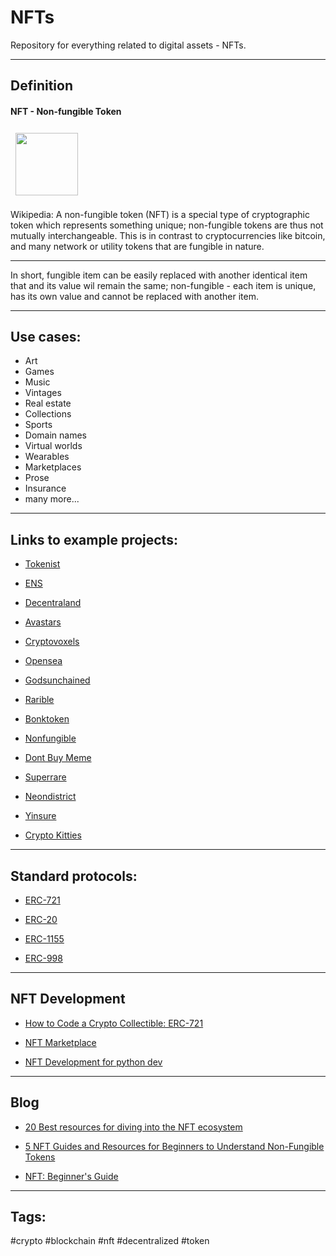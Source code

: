 # NFTs

Repository for everything related to digital assets - NFTs.

---------------------------------------------------------

## Definition

#### NFT - Non-fungible Token

<img height=100px style="margin:7.5px" src= "https://3spxpi1radr22mzge33bla91-wpengine.netdna-ssl.com/wp-content/uploads/2021/03/NF-RGB_APNG-Logo-300x300.png">

Wikipedia: A non-fungible token (NFT) is a special type of cryptographic token which represents something unique; non-fungible tokens are thus not mutually interchangeable. This is in contrast to cryptocurrencies like bitcoin, and many network or utility tokens that are fungible in nature.

---

In short, fungible item can be easily replaced with another identical item that and its value wil remain the same; non-fungible - each item is unique, has its own value and cannot be replaced with another item.

---------------------------------------------------------

## Use cases:

- Art
- Games
- Music
- Vintages
- Real estate
- Collections
- Sports
- Domain names
- Virtual worlds
- Wearables
- Marketplaces
- Prose
- Insurance
- many more...
---------------------------------------------------------

## Links to example projects:

- [Tokenist](https://tokenist.com/cryptokicks-nike-to-tokenize-shoe-ownership-on-ethereum/)

- [ENS](https://ens.domains/)

- [Decentraland](https://decentraland.org/)

- [Avastars](https://avastars.io/)

- [Cryptovoxels](https://www.cryptovoxels.com/)

- [Opensea](https://opensea.io/)

- [Godsunchained](https://godsunchained.com/)

- [Rarible](https://rarible.com/)

- [Bonktoken](https://bonktoken.com/)

- [Nonfungible](https://nonfungible.com/)

- [Dont Buy Meme](https://dontbuymeme.com/)

- [Superrare](https://superrare.co/)

- [Neondistrict](https://neondistrict.io/)

- [Yinsure](https://yinsure.finance/)

- [Crypto Kitties](https://www.cryptokitties.co/)

---------------------------------------------------------

## Standard protocols:

* [ERC-721](https://youtu.be/4__ysqwOz4Q)

* [ERC-20](https://youtu.be/o9Ux3xDrkIo)

* [ERC-1155](https://youtu.be/Mnv4rNcTumA)

* [ERC-998](https://youtu.be/cbEgjm9d1sk)

---------------------------------------------------------

## NFT Development

- [How to Code a Crypto Collectible: ERC-721](https://youtu.be/YPbgjPPC1d0)

- [NFT Marketplace](https://youtu.be/GKJBEEXUha0)

- [NFT Development for python dev](https://youtu.be/p36tXHX1JD8)

---------------------------------------------------------

## Blog

- [20 Best resources for diving into the NFT ecosystem](https://medium.com/pandoraprotocol/20-best-resources-for-diving-into-the-nft-ecosystem-fbc0cc0618e9)

- [5 NFT Guides and Resources for Beginners to Understand Non-Fungible Tokens](makeuseof.com/nft-guides-and-resources-for-beginners-to-understand-nonfungible-tokens/) 

- [NFT: Beginner's Guide](https://decrypt.co/resources/non-fungible-tokens-nfts-explained-guide-learn-blockchain)
 
---------------------------------------------------------

## Tags:

#crypto #blockchain #nft #decentralized #token
